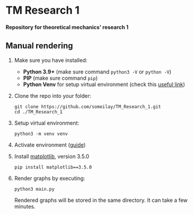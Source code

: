 # TM Research 1
#### Repository for theoretical mechanics' research 1

## Manual rendering

1. Make sure you have installed:
    - **Python 3.9+** (make sure command `python3 -V` or `python -V`)
    - **PIP** (make sure command `pip`)
    - **Python Venv** for setup virtual environment (check this [useful link](https://docs.python.org/3/library/venv.html))

2. Clone the repo into your folder:
    ```shell
    git clone https://github.com/someilay/TM_Research_1.git
    cd ./TM_Research_1
    ```

3. Setup virtual environment:
    ```shell
    python3 -m venv venv
    ```

4. Activate environment ([guide](https://docs.python.org/3/tutorial/venv.html#creating-virtual-environments))

5. Install [matplotlib](https://matplotlib.org), version 3.5.0
    ```shell
    pip install matplotlib==3.5.0
    ```

6. Render graphs by executing:
    ```shell
    python3 main.py
    ```

   Rendered graphs will be stored in the same directory. It can take a few minutes.